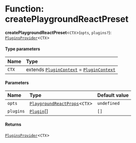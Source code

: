 # Function: createPlaygroundReactPreset

**createPlaygroundReactPreset**<`CTX`>(`opts`, `plugins?`): [`PluginsProvider`](/auto-docs/playground-react/interfaces/PluginsProvider.md)<`CTX`>

#### Type parameters

| Name | Type |
| :------ | :------ |
| `CTX` | extends [`PluginContext`](/auto-docs/playground-react/variables/PluginContext-1.md) = [`PluginContext`](/auto-docs/playground-react/variables/PluginContext-1.md) |

#### Parameters

| Name | Type | Default value |
| :------ | :------ | :------ |
| `opts` | [`PlaygroundReactProps`](/auto-docs/playground-react/interfaces/PlaygroundReactProps.md)<`CTX`> | `undefined` |
| `plugins` | [`Plugin`](/auto-docs/playground-react/variables/Plugin-1.md)\[] | `[]` |

#### Returns

[`PluginsProvider`](/auto-docs/playground-react/interfaces/PluginsProvider.md)<`CTX`>
